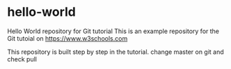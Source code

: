 # hello-world

Hello World repository for Git tutorial
This is an example repository for the Git tutoial on https://www.w3schools.com

This repository is built step by step in the tutorial.
change master on git and check pull
